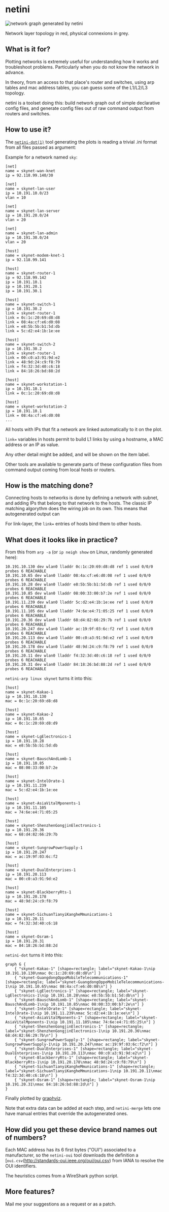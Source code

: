 netini
======
![network graph generated by netini](/netini/example.png)

Network layer topology in red, physical connexions in grey.

What is it for?
---------------
Plotting networks is extremely useful for understanding how it works and
troubleshoot problems. Particularly when you do not know the network in advance.

In theory, from an access to that place's router and switches, using arp tables
and mac address tables, you can guess some of the L1/L2/L3 topology.

netini is a toolset doing this: build network graph out of simple declarative
config files, and generate config files out of raw command output from routers
and switches.

How to use it?
--------------
The [`netini-dot(1)`](/man/netini-dot.1/) tool generating the plots is reading a
trivial .ini format from all files passed as argument:

Example for a network named `sky`:

```
[net]
name = skynet-wan-knet
ip = 92.118.99.140/30

[net]
name = skynet-lan-user
ip = 10.191.10.0/23
vlan = 10

[net]
name = skynet-lan-server
ip = 10.191.20.0/24
vlan = 20

[net]
name = skynet-lan-admin
ip = 10.191.30.0/24
vlan = 20

[host]
name = skynet-modem-knet-1
ip = 92.118.99.141

[host]
name = skynet-router-1
ip = 92.118.99.142
ip = 10.191.10.1
ip = 10.191.20.1
ip = 10.191.30.1

[host]
name = skynet-switch-1
ip = 10.191.30.2
link = skynet-router-1
link = 0c:1c:20:69:d8:d8
link = 08:4a:cf:e6:d0:08
link = e8:5b:5b:b1:5d:db
link = 5c:d2:e4:1b:1e:ee

[host]
name = skynet-switch-2
ip = 10.191.30.2
link = skynet-router-1
link = 00:c0:a3:91:9d:e2
link = 48:9d:24:c9:f8:79
link = f4:32:3d:40:c6:18
link = 84:18:26:bd:88:2d

[host]
name = skynet-workstation-1
ip = 10.191.10.1
link = 0c:1c:20:69:d8:d8

[host]
name = skynet-workstation-2
ip = 10.191.10.1
link = 08:4a:cf:e6:d0:08
...
```

All hosts with IPs that fit a network are linked automatically to it on the plot.

`link=` variables in hosts permit to build L1 links by using a hostname, a MAC
address or an IP as value.

Any other detail might be added, and will be shown on the item label.

Other tools are available to generate parts of these configuration files from
command output coming from local hosts or routers.

How is the matching done?
-------------------------
Connecting hosts to networks is done by defining a network with subnet, and adding
IPs that belong to that network to the hosts. The classic IP matching algorythm does
the wiring job on its own. This means that autogenerated output can 

For link-layer, the `link=` entries of hosts bind them to other hosts.

What does it looks like in practice?
------------------------------------
From this from `arp -a` (or `ip neigh show` on Linux, randomly generated here):

```
10.191.10.130 dev wlan0 lladdr 0c:1c:20:69:d8:d8 ref 1 used 0/0/0 probes 6 REACHABLE
10.191.10.65 dev wlan0 lladdr 08:4a:cf:e6:d0:08 ref 1 used 0/0/0 probes 6 REACHABLE
10.191.10.28 dev wlan0 lladdr e8:5b:5b:b1:5d:db ref 1 used 0/0/0 probes 6 REACHABLE
10.191.10.85 dev wlan0 lladdr 08:00:33:00:b7:2e ref 1 used 0/0/0 probes 6 REACHABLE
10.191.11.239 dev wlan0 lladdr 5c:d2:e4:1b:1e:ee ref 1 used 0/0/0 probes 6 REACHABLE
10.191.11.105 dev wlan0 lladdr 74:6e:e4:71:05:25 ref 1 used 0/0/0 probes 6 REACHABLE
10.191.20.36 dev wlan0 lladdr 68:d4:82:66:29:7b ref 1 used 0/0/0 probes 6 REACHABLE
10.191.20.247 dev wlan0 lladdr ac:19:9f:03:6c:f2 ref 1 used 0/0/0 probes 6 REACHABLE
10.191.20.113 dev wlan0 lladdr 00:c0:a3:91:9d:e2 ref 1 used 0/0/0 probes 6 REACHABLE
10.191.20.178 dev wlan0 lladdr 48:9d:24:c9:f8:79 ref 1 used 0/0/0 probes 6 REACHABLE
10.191.20.11 dev wlan0 lladdr f4:32:3d:40:c6:18 ref 1 used 0/0/0 probes 6 REACHABLE
10.191.20.31 dev wlan0 lladdr 84:18:26:bd:88:2d ref 1 used 0/0/0 probes 6 REACHABLE
```

`netini-arp linux skynet` turns it into this:

```
[host]
name = skynet-Kakao-1
ip = 10.191.10.130
mac = 0c:1c:20:69:d8:d8

[host]
name = skynet-Kakao-2
ip = 10.191.10.65
mac = 0c:1c:20:69:d8:d9

[host]
name = skynet-LgElectronics-1
ip = 10.191.10.28
mac = e8:5b:5b:b1:5d:db

[host]
name = skynet-BauschAndLomb-1
ip = 10.191.10.85
mac = 08:00:33:00:b7:2e

[host]
name = skynet-IntelOrate-1
ip = 10.191.11.239
mac = 5c:d2:e4:1b:1e:ee

[host]
name = skynet-AsiaVitalMponents-1
ip = 10.191.11.105
mac = 74:6e:e4:71:05:25

[host]
name = skynet-ShenzhenGongjinElectronics-1
ip = 10.191.20.36
mac = 68:d4:82:66:29:7b

[host]
name = skynet-SungrowPowerSupply-1
ip = 10.191.20.247
mac = ac:19:9f:03:6c:f2

[host]
name = skynet-DualEnterprises-1
ip = 10.191.20.113
mac = 00:c0:a3:91:9d:e2

[host]
name = skynet-BlackberryRts-1
ip = 10.191.20.178
mac = 48:9d:24:c9:f8:79

[host]
name = skynet-SichuanTianyiKangheMmunications-1
ip = 10.191.20.11
mac = f4:32:3d:40:c6:18

[host]
name = skynet-Osram-1
ip = 10.191.20.31
mac = 84:18:26:bd:88:2d
```

`netini-dot` turns it into this:

```
graph G {
	{ "skynet-Kakao-1" [shape=rectangle; label="skynet-Kakao-1\nip 10.191.10.130\nmac 0c:1c:20:69:d8:d8\n"] }
	{ "skynet-GuangdongOppoMobileTelecommunications-1" [shape=rectangle; label="skynet-GuangdongOppoMobileTelecommunications-1\nip 10.191.10.65\nmac 08:4a:cf:e6:d0:08\n"] }
	{ "skynet-LgElectronics-1" [shape=rectangle; label="skynet-LgElectronics-1\nip 10.191.10.28\nmac e8:5b:5b:b1:5d:db\n"] }
	{ "skynet-BauschAndLomb-1" [shape=rectangle; label="skynet-BauschAndLomb-1\nip 10.191.10.85\nmac 08:00:33:00:b7:2e\n"] }
	{ "skynet-IntelOrate-1" [shape=rectangle; label="skynet-IntelOrate-1\nip 10.191.11.239\nmac 5c:d2:e4:1b:1e:ee\n"] }
	{ "skynet-AsiaVitalMponents-1" [shape=rectangle; label="skynet-AsiaVitalMponents-1\nip 10.191.11.105\nmac 74:6e:e4:71:05:25\n"] }
	{ "skynet-ShenzhenGongjinElectronics-1" [shape=rectangle; label="skynet-ShenzhenGongjinElectronics-1\nip 10.191.20.36\nmac 68:d4:82:66:29:7b\n"] }
	{ "skynet-SungrowPowerSupply-1" [shape=rectangle; label="skynet-SungrowPowerSupply-1\nip 10.191.20.247\nmac ac:19:9f:03:6c:f2\n"] }
	{ "skynet-DualEnterprises-1" [shape=rectangle; label="skynet-DualEnterprises-1\nip 10.191.20.113\nmac 00:c0:a3:91:9d:e2\n"] }
	{ "skynet-BlackberryRts-1" [shape=rectangle; label="skynet-BlackberryRts-1\nip 10.191.20.178\nmac 48:9d:24:c9:f8:79\n"] }
	{ "skynet-SichuanTianyiKangheMmunications-1" [shape=rectangle; label="skynet-SichuanTianyiKangheMmunications-1\nip 10.191.20.11\nmac f4:32:3d:40:c6:18\n"] }
	{ "skynet-Osram-1" [shape=rectangle; label="skynet-Osram-1\nip 10.191.20.31\nmac 84:18:26:bd:88:2d\n"] }
}
```

Finally plotted by [graphviz](https://graphviz.org/).

Note that extra data can be added at each step, and `netini-merge` lets one 
have manual entries that override the autogenerated ones.

How did you get these device brand names out of numbers?
--------------------------------------------------------
Each MAC address has its 6 first bytes ("OUI") associated to a manufacturer, so
the `netini-oui` tool downloads the definition a
[`oui.csv`(http://standards-oui.ieee.org/oui/oui.csv) from IANA to resolve
the OUI identifiers.

The heuristics comes from a WireShark python script.

More features?
--------------
Mail me your suggestions as a request or as a patch.
